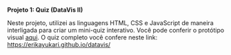 
**Projeto 1: Quiz (DataVis II)**


Neste projeto, utilizei as linguagens HTML, CSS e JavaScript  de maneira interligada para criar um mini-quiz interativo. 
Você pode conferir o protótipo visual [aqui](https://www.figma.com/file/ESOaryopdxvoFnW3FyNDck/Quiz?node-id=0%3A1). O quiz completo você confere neste link: https://erikayukari.github.io/datavis/ 

